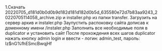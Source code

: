 1.Скачать 20220705_d181d0b0d0b9d182d181d182d0b5d_635580e72d7b83aa9243_20220705114058_archive.zip и installer.php из папки transfer.
Загрузить на сервер архив и instaler.php
Заупустить распоковку сайта дописав к доменному имени /instaler.php
Заполнить все необходимые поля в duplicator и установить сайт
После прохождения всех шагов duplicator нажать кнопку admin login и ввести - логин: admin_test, пароль: Iz$nG%fhESmcBwqjHf